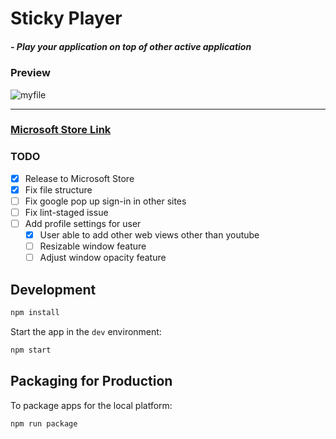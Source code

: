 # Sticky Player

##### _- Play your application on top of other active application_

### Preview

![myfile](https://media.giphy.com/media/iwiVYCqN4PjuwmFwIt/giphy.gif)

---

### [Microsoft Store Link](https://www.microsoft.com/en-us/p/sticky-player/9n8kkrrv198q?cid=msft_web_chart&activetab=pivot:overviewtab)

### TODO

- [x] Release to Microsoft Store
- [x] Fix file structure
- [ ] Fix google pop up sign-in in other sites
- [ ] Fix lint-staged issue
- [ ] Add profile settings for user
  - [x] User able to add other web views other than youtube
  - [ ] Resizable window feature
  - [ ] Adjust window opacity feature

## Development

```bash
npm install
```

Start the app in the `dev` environment:

```bash
npm start
```

## Packaging for Production

To package apps for the local platform:

```bash
npm run package
```
